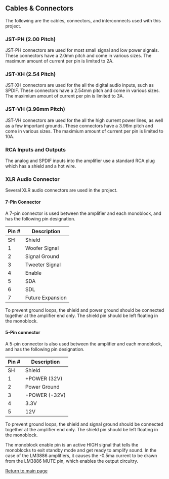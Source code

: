 ## Cables & Connectors

The following are the cables, connectors, and interconnects used with this project.

### JST-PH (2.00 Pitch)

JST-PH connectors are used for most small signal and low power signals. These connectors have a 2.0mm pitch and come in various sizes.  The maximum amount of current per pin is limited to 2A.

### JST-XH (2.54 Pitch)

JST-XH connectors are used for the all the digital audio inputs, such as SPDIF. These connectors have a 2.54mm pitch and come in various sizes.  The maximium amount of current per pin is limited to 3A.

### JST-VH (3.96mm Pitch)

JST-VH connectors are used for the all the high current power lines, as well as a few important grounds. These connectors have a 3.96m pitch and come in various sizes. The maximium amount of current per pin is limited to 10A.

### RCA Inputs and Outputs

The analog and SPDIF inputs into the amplifier use a standard RCA plug which has a shield and a hot wire. 

### XLR Audio Connector

Several XLR audio connectors are used in the project.  

#### 7-Pin Connector

A 7-pin connector is used between the amplifier and each monoblock, and has the following pin designation.

| Pin # | Description |
| ----- | ----------- |
| SH | Shield |
| 1 | Woofer Signal |
| 2 | Signal Ground |
| 3 | Tweeter Signal |
| 4 | Enable |
| 5 | SDA |
| 6 | SDL |
| 7 | Future Expansion |


To prevent ground loops, the shield and power ground should be connected together at the amplifier end only. The shield pin should be left floating in the monoblock.

#### 5-Pin connector

A 5-pin connector is also used between the amplifier and each monoblock, and has the following pin designation.

| Pin # | Description |
| ----- | ----------- |
| SH | Shield |
| 1 | +POWER (32V) |
| 2 | Power Ground |
| 3 | -POWER (-32V) |
| 4 | 3.3V |
| 5 | 12V |

To prevent ground loops, the shield and signal ground should be connected together at the amplifier end only.  The shield pin should be left floating in the monoblock.

The monoblock enable pin is an active HIGH signal that tells the monoblocks to exit standby mode and get ready to amplify sound.  In the case of the LM3886 amplifiers, it causes the -0.5ma current to be drawn from the LM3886 MUTE pin, which enables the output circuitry.

[Return to main page](/)

